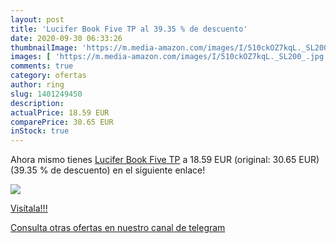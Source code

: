 ```yaml
---
layout: post
title: 'Lucifer Book Five TP al 39.35 % de descuento'
date: 2020-09-30 06:33:26
thumbnailImage: 'https://m.media-amazon.com/images/I/510ckOZ7kqL._SL200_.jpg'
images: [ 'https://m.media-amazon.com/images/I/510ckOZ7kqL._SL200_.jpg' ]
comments: true
category: ofertas
author: ring
slug: 1401249450
description:
actualPrice: 18.59 EUR
comparePrice: 30.65 EUR
inStock: true
---
```


Ahora mismo tienes [Lucifer Book Five TP](https://www.amazon.es/dp/1401249450/?tag=redken-21) a 18.59 EUR (original: 30.65 EUR) (39.35 %  de descuento) en el siguiente enlace!

[![](https://m.media-amazon.com/images/I/510ckOZ7kqL._SL200_.jpg)](https://www.amazon.es/dp/1401249450/?tag=redken-21)

[Visítala!!!](https://www.amazon.es/dp/1401249450/?tag=redken-21)

[Consulta otras ofertas en nuestro canal de telegram](https://t.me/s/ofertas25)
